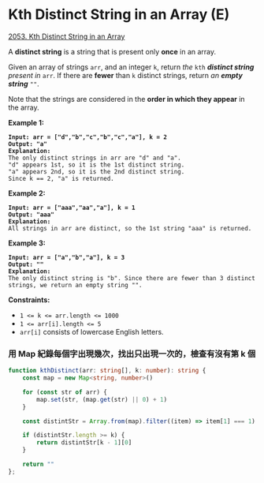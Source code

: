 # Kth Distinct String in an Array (E)

[2053. Kth Distinct String in an Array](https://leetcode.com/problems/kth-distinct-string-in-an-array/)



A **distinct string** is a string that is present only **once** in an array.

Given an array of strings `arr`, and an integer `k`, return _the_ `kth` _**distinct string** present in_ `arr`. If there are **fewer** than `k` distinct strings, return _an **empty string**_ `""`.

Note that the strings are considered in the **order in which they appear** in the array.

&#x20;

**Example 1:**

<pre><code><strong>Input: arr = ["d","b","c","b","c","a"], k = 2
</strong><strong>Output: "a"
</strong><strong>Explanation:
</strong>The only distinct strings in arr are "d" and "a".
"d" appears 1st, so it is the 1st distinct string.
"a" appears 2nd, so it is the 2nd distinct string.
Since k == 2, "a" is returned. 
</code></pre>

**Example 2:**

<pre><code><strong>Input: arr = ["aaa","aa","a"], k = 1
</strong><strong>Output: "aaa"
</strong><strong>Explanation:
</strong>All strings in arr are distinct, so the 1st string "aaa" is returned.
</code></pre>

**Example 3:**

<pre><code><strong>Input: arr = ["a","b","a"], k = 3
</strong><strong>Output: ""
</strong><strong>Explanation:
</strong>The only distinct string is "b". Since there are fewer than 3 distinct strings, we return an empty string "".
</code></pre>

&#x20;

**Constraints:**

* `1 <= k <= arr.length <= 1000`
* `1 <= arr[i].length <= 5`
* `arr[i]` consists of lowercase English letters.



### 用 Map 紀錄每個字出現幾次，找出只出現一次的，檢查有沒有第 k 個

```typescript
function kthDistinct(arr: string[], k: number): string {
    const map = new Map<string, number>()

    for (const str of arr) {
        map.set(str, (map.get(str) || 0) + 1)
    }

    const distintStr = Array.from(map).filter((item) => item[1] === 1)

    if (distintStr.length >= k) {
        return distintStr[k - 1][0]
    }

    return ""
};
```
